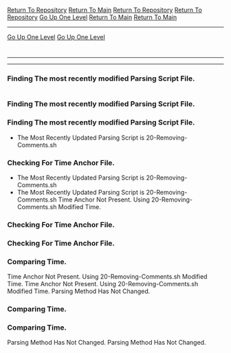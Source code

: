 [Return To Repository](https://github.com/DigitalWarrior/piholeparser/)
[Return To Main](https://github.com/DigitalWarrior/piholeparser/blob/master/RecentRunLogs/Mainlog.md)
[Return To Repository](https://github.com/DigitalWarrior/piholeparser/)
[Return To Repository](https://github.com/DigitalWarrior/piholeparser/)
[Go Up One Level](https://github.com/DigitalWarrior/piholeparser/blob/master/RecentRunLogs/TopLevelScripts/10-Running-Initial-Tasks.md)
[Return To Main](https://github.com/DigitalWarrior/piholeparser/blob/master/RecentRunLogs/Mainlog.md)
[Return To Main](https://github.com/DigitalWarrior/piholeparser/blob/master/RecentRunLogs/Mainlog.md)
____________________________________
[Go Up One Level](https://github.com/DigitalWarrior/piholeparser/blob/master/RecentRunLogs/TopLevelScripts/10-Running-Initial-Tasks.md)
[Go Up One Level](https://github.com/DigitalWarrior/piholeparser/blob/master/RecentRunLogs/TopLevelScripts/10-Running-Initial-Tasks.md)
# 
____________________________________
____________________________________
### Finding The most recently modified Parsing Script File.
# 
# 
### Finding The most recently modified Parsing Script File.
### Finding The most recently modified Parsing Script File.
* The Most Recently Updated Parsing Script is 20-Removing-Comments.sh
### Checking For Time Anchor File.
* The Most Recently Updated Parsing Script is 20-Removing-Comments.sh
* The Most Recently Updated Parsing Script is 20-Removing-Comments.sh
Time Anchor Not Present. Using 20-Removing-Comments.sh Modified Time.
### Checking For Time Anchor File.
### Checking For Time Anchor File.
### Comparing Time.
Time Anchor Not Present. Using 20-Removing-Comments.sh Modified Time.
Time Anchor Not Present. Using 20-Removing-Comments.sh Modified Time.
Parsing Method Has Not Changed.
### Comparing Time.
### Comparing Time.
Parsing Method Has Not Changed.
Parsing Method Has Not Changed.
